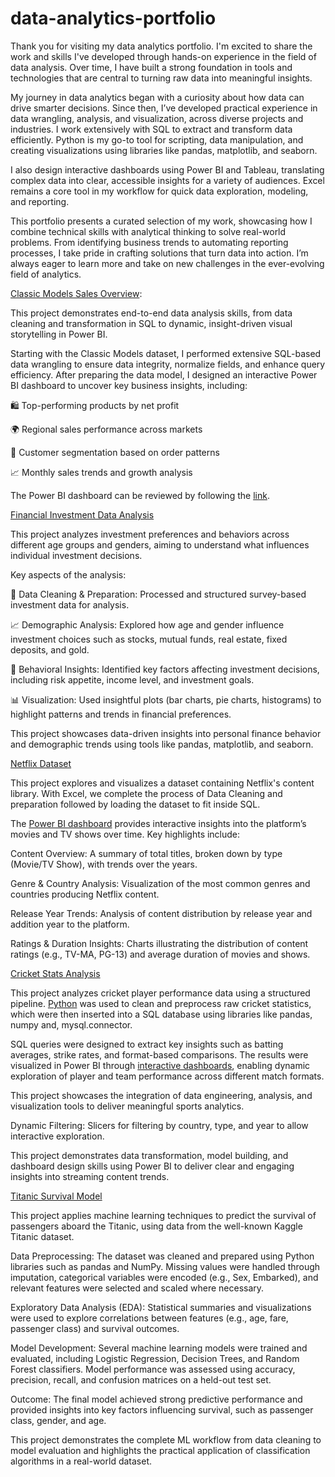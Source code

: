 # data-analytics-portfolio
Thank you for visiting my data analytics portfolio. I'm excited to share the work and skills I've developed through hands-on experience in the field of data analysis. Over time, I have built a strong foundation in tools and technologies that are central to turning raw data into meaningful insights.

My journey in data analytics began with a curiosity about how data can drive smarter decisions. Since then, I’ve developed practical experience in data wrangling, analysis, and visualization, across diverse projects and industries. I work extensively with SQL to extract and transform data efficiently. Python is my go-to tool for scripting, data manipulation, and creating visualizations using libraries like pandas, matplotlib, and seaborn.

I also design interactive dashboards using Power BI and Tableau, translating complex data into clear, accessible insights for a variety of audiences. Excel remains a core tool in my workflow for quick data exploration, modeling, and reporting.

This portfolio presents a curated selection of my work, showcasing how I combine technical skills with analytical thinking to solve real-world problems. From identifying business trends to automating reporting processes, I take pride in crafting solutions that turn data into action. I’m always eager to learn more and take on new challenges in the ever-evolving field of analytics.

[Classic Models Sales Overview](https://github.com/CreaTer619/portfolio-projects/blob/main/Classic%20Models%20Sales%20Data.sql): 

This project demonstrates end-to-end data analysis skills, from data cleaning and transformation in SQL to dynamic, insight-driven visual storytelling in Power BI.

Starting with the Classic Models dataset, I performed extensive SQL-based data wrangling to ensure data integrity, normalize fields, and enhance query efficiency. After preparing the data model, I designed an interactive Power BI dashboard to uncover key business insights, including:

🛍️ Top-performing products by net profit

🌍 Regional sales performance across markets

👥 Customer segmentation based on order patterns

📈 Monthly sales trends and growth analysis

The Power BI dashboard can be reviewed by following the [link](https://github.com/CreaTer619/portfolio-projects/blob/main/Sales%20Overview%20Classic%20Models.pbix).

[Financial Investment Data Analysis](https://github.com/CreaTer619/portfolio-projects/blob/main/Finance%20Data%20Analysis.ipynb)

This project analyzes investment preferences and behaviors across different age groups and genders, aiming to understand what influences individual investment decisions.

Key aspects of the analysis:

🧹 Data Cleaning & Preparation: Processed and structured survey-based investment data for analysis.

📈 Demographic Analysis: Explored how age and gender influence investment choices such as stocks, mutual funds, real estate, fixed deposits, and gold.

🎯 Behavioral Insights: Identified key factors affecting investment decisions, including risk appetite, income level, and investment goals.

📊 Visualization: Used insightful plots (bar charts, pie charts, histograms) to highlight patterns and trends in financial preferences.

This project showcases data-driven insights into personal finance behavior and demographic trends using tools like pandas, matplotlib, and seaborn.

[Netflix Dataset](https://github.com/CreaTer619/portfolio-projects/blob/main/Netflix%20Files.sql)

This project explores and visualizes a dataset containing Netflix's content library. With Excel, we complete the process of Data Cleaning and preparation followed by loading the dataset to fit inside SQL.

The [Power BI dashboard](https://github.com/CreaTer619/portfolio-projects/blob/main/Netflix%20Dataset.pbix) provides interactive insights into the platform’s movies and TV shows over time. Key highlights include:

Content Overview: A summary of total titles, broken down by type (Movie/TV Show), with trends over the years.

Genre & Country Analysis: Visualization of the most common genres and countries producing Netflix content.

Release Year Trends: Analysis of content distribution by release year and addition year to the platform.

Ratings & Duration Insights: Charts illustrating the distribution of content ratings (e.g., TV-MA, PG-13) and average duration of movies and shows.

[Cricket Stats Analysis](https://github.com/CreaTer619/portfolio-projects/blob/main/Cricket%20Stats%20Analysis.sql)

This project analyzes cricket player performance data using a structured pipeline. [Python](https://github.com/CreaTer619/portfolio-projects/blob/main/Import%20Cricket%20Data%20for%20SQL.py) was used to clean and preprocess raw cricket statistics, which were then inserted into a SQL database using libraries like pandas, numpy and, mysql.connector.

SQL queries were designed to extract key insights such as batting averages, strike rates, and format-based comparisons. The results were visualized in Power BI through [interactive dashboards](https://github.com/CreaTer619/portfolio-projects/blob/main/Cricket%20Stats%20Analysis.pbix), enabling dynamic exploration of player and team performance across different match formats.

This project showcases the integration of data engineering, analysis, and visualization tools to deliver meaningful sports analytics.

Dynamic Filtering: Slicers for filtering by country, type, and year to allow interactive exploration.

This project demonstrates data transformation, model building, and dashboard design skills using Power BI to deliver clear and engaging insights into streaming content trends.

[Titanic Survival Model](https://github.com/CreaTer619/portfolio-projects/blob/main/Titanic%20Suvival%20ML%20Project.ipynb)

This project applies machine learning techniques to predict the survival of passengers aboard the Titanic, using data from the well-known Kaggle Titanic dataset.

Data Preprocessing:
The dataset was cleaned and prepared using Python libraries such as pandas and NumPy. Missing values were handled through imputation, categorical variables were encoded (e.g., Sex, Embarked), and relevant features were selected and scaled where necessary.

Exploratory Data Analysis (EDA):
Statistical summaries and visualizations were used to explore correlations between features (e.g., age, fare, passenger class) and survival outcomes.

Model Development:
Several machine learning models were trained and evaluated, including Logistic Regression, Decision Trees, and Random Forest classifiers. Model performance was assessed using accuracy, precision, recall, and confusion matrices on a held-out test set.

Outcome:
The final model achieved strong predictive performance and provided insights into key factors influencing survival, such as passenger class, gender, and age.

This project demonstrates the complete ML workflow from data cleaning to model evaluation and highlights the practical application of classification algorithms in a real-world dataset.
